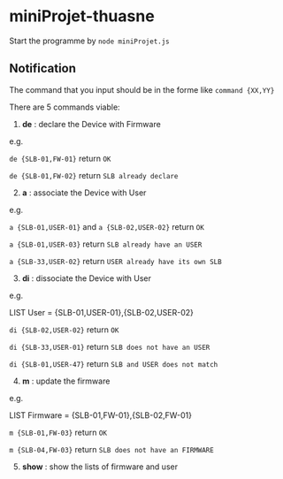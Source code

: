 # miniProjet-thuasne
Start the programme by `node miniProjet.js`

## Notification
The command that you input should be in the forme like ```command {XX,YY}```

There are 5 commands viable:


1. **de** : declare the Device with Firmware

e.g.

`de {SLB-01,FW-01}` return `OK`

`de {SLB-01,FW-02}` return `SLB already declare`


2. **a** : associate the Device with User

e.g.

`a {SLB-01,USER-01}` and  `a {SLB-02,USER-02}` return `OK`

`a {SLB-01,USER-03}` return `SLB already have an USER`

`a {SLB-33,USER-02}` return `USER already have its own SLB`

3. **di** : dissociate the Device with User

e.g.

LIST User = {SLB-01,USER-01},{SLB-02,USER-02}

`di {SLB-02,USER-02}` return `OK`

`di {SLB-33,USER-01}` return `SLB does not have an USER`

`di {SLB-01,USER-47}` return `SLB and USER does not match`

4. **m** : update the firmware

e.g. 

LIST Firmware = {SLB-01,FW-01},{SLB-02,FW-01}

`m {SLB-01,FW-03}` return `OK`

`m {SLB-04,FW-03}` return `SLB does not have an FIRMWARE`

5. **show** : show the lists of firmware and user

